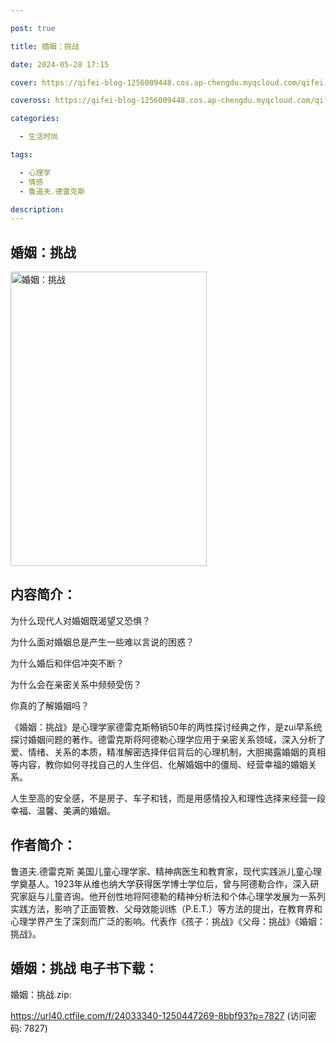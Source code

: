 ```yaml
---

post: true

title: 婚姻：挑战

date: 2024-05-28 17:15

cover: https://qifei-blog-1256009448.cos.ap-chengdu.myqcloud.com/qifei-blog/661c744468eb935713eab68f.jpg

coveross: https://qifei-blog-1256009448.cos.ap-chengdu.myqcloud.com/qifei-blog/661c744468eb935713eab68f.jpg

categories:

  - 生活时尚

tags:

  - 心理学
  - 情感
  - 鲁道夫.德雷克斯

description:
---
```


## 婚姻：挑战
<img alt="婚姻：挑战 " class="aligncenter loading" data-was-processed="true" decoding="async" fetchpriority="high" height="471" src="https://qifei-blog-1256009448.cos.ap-chengdu.myqcloud.com/qifei-blog/661c744468eb935713eab68f.jpg" style="cursor: zoom-in;" width="314"/>

## 内容简介：

为什么现代人对婚姻既渴望又恐惧？

为什么面对婚姻总是产生一些难以言说的困惑？

为什么婚后和伴侣冲突不断？

为什么会在亲密关系中频频受伤？

你真的了解婚姻吗？

《婚姻：挑战》是心理学家德雷克斯畅销50年的两性探讨经典之作，是zui早系统探讨婚姻问题的著作。德雷克斯将阿德勒心理学应用于亲密关系领域，深入分析了爱、情绪、关系的本质，精准解密选择伴侣背后的心理机制，大胆揭露婚姻的真相等内容，教你如何寻找自己的人生伴侣、化解婚姻中的僵局、经营幸福的婚姻关系。

人生至高的安全感，不是房子、车子和钱，而是用感情投入和理性选择来经营一段幸福、温馨、美满的婚姻。

## 作者简介：

鲁道夫.德雷克斯 美国儿童心理学家、精神病医生和教育家，现代实践派儿童心理学奠基人。1923年从维也纳大学获得医学博士学位后，曾与阿德勒合作，深入研究家庭与儿童咨询。他开创性地将阿德勒的精神分析法和个体心理学发展为一系列实践方法，影响了正面管教、父母效能训练（P.E.T.）等方法的提出，在教育界和心理学界产生了深刻而广泛的影响。代表作《孩子：挑战》《父母：挑战》《婚姻：挑战》。

## 婚姻：挑战 电子书下载：
婚姻：挑战.zip: 

https://url40.ctfile.com/f/24033340-1250447269-8bbf93?p=7827 (访问密码: 7827)
